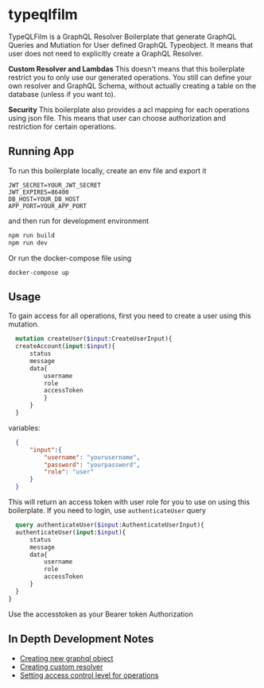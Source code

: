 # typeqlfilm
TypeQLFilm is a GraphQL Resolver Boilerplate that generate GraphQL Queries and Mutiation for User defined GraphQL Typeobject. It means that user does not need to explicitly create a GraphQL Resolver.

**Custom Resolver and Lambdas**
This doesn't means that this boilerplate restrict you to only use our generated operations. You still can define your own resolver and GraphQL Schema, without actually creating a table on the database (unless if you want to).

**Security**
This boilerplate also provides a acl mapping for each operations using json file. This means that user can choose authorization and restriction for certain operations.

## Running App
To run this boilerplate locally, create an env file and export it
```
JWT_SECRET=YOUR_JWT_SECRET
JWT_EXPIRES=86400
DB_HOST=YOUR_DB_HOST
APP_PORT=YOUR_APP_PORT
```

and then run for development environment
```sh
npm run build
npm run dev
```

Or run the docker-compose file using
```
docker-compose up
```


## Usage
  To gain access for all operations, first you need to create a user using this mutation.
  ```graphql
    mutation createUser($input:CreateUserInput){
    createAccount(input:$input){
        status
        message
        data{
            username
            role
            accessToken
            }
        }
    }
  ```
  variables:
  ```json
    {
        "input":{
            "username": "yourusername",
            "password": "yourpassword",
            "role": "user"
        }
    }
  ```

  This will return an access token with user role for you to use on using this boilerplate.
  If you need to login, use `authenticateUser` query

  ```graphql
    query authenticateUser($input:AuthenticateUserInput){
    authenticateUser(input:$input){
        status
        message
        data{
            username
            role
            accessToken
        }
    }
}
  ```
Use the accesstoken as your Bearer token Authorization



## In Depth Development Notes
- [Creating new graphql object]("./docs/graphql_object.md")
- [Creating custom resolver]("./docs/lambda.md")
- [Setting access control level for operations]("./docs/acl.md")
